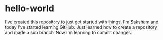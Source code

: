 # hello-world
I've created this repository to just get started with things.
I'm Saksham and today I've started learning GitHub. Just learned how to create a repository and made a sub branch. Now I'm learning to commit changes.
